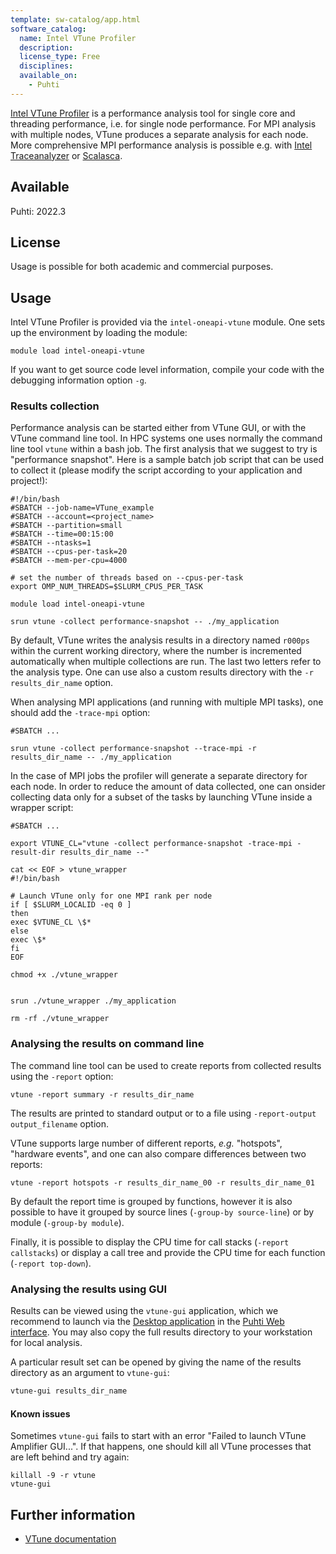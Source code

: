 ```yaml
---
template: sw-catalog/app.html
software_catalog:
  name: Intel VTune Profiler
  description:
  license_type: Free
  disciplines:
  available_on:
    - Puhti
---
```


[Intel VTune Profiler](https://www.intel.com/content/www/us/en/docs/vtune-profiler/user-guide/2023-0/overview.html) is a performance analysis tool for single core and threading performance, i.e. for single node performance. For MPI analysis with multiple nodes, VTune produces a separate analysis for each node. More comprehensive MPI performance analysis is possible e.g. with [Intel Traceanalyzer](itac.md) or [Scalasca](scalasca.md).

## Available

Puhti: 2022.3

## License

Usage is possible for both academic and commercial purposes.

## Usage

Intel VTune Profiler is provided via the `intel-oneapi-vtune` module. One sets up the environment by loading the module:

```
module load intel-oneapi-vtune
```

If you want to get source code level information, compile your code with the debugging information option `-g`.

### Results collection

Performance analysis can be started either from VTune GUI, or with the VTune command line tool. In HPC systems
one uses normally the command line tool `vtune` within a bash job. The first analysis that we suggest to try is
"performance snapshot". Here is a sample batch job script that can be used to collect it
(please modify the script according to your application and project!):

```
#!/bin/bash
#SBATCH --job-name=VTune_example
#SBATCH --account=<project_name>
#SBATCH --partition=small
#SBATCH --time=00:15:00
#SBATCH --ntasks=1
#SBATCH --cpus-per-task=20
#SBATCH --mem-per-cpu=4000

# set the number of threads based on --cpus-per-task
export OMP_NUM_THREADS=$SLURM_CPUS_PER_TASK

module load intel-oneapi-vtune

srun vtune -collect performance-snapshot -- ./my_application
```

By default, VTune writes the analysis results in a directory named `r000ps` within the current working directory,
where the number is incremented automatically when multiple collections are run. The last two letters refer to the analysis
type. One can use also a custom results directory with the `-r results_dir_name` option.

When analysing MPI applications (and running with multiple MPI tasks), one should add the `-trace-mpi` option:

```
#SBATCH ...

srun vtune -collect performance-snapshot --trace-mpi -r results_dir_name -- ./my_application
```

In the case of MPI jobs the profiler will generate a separate directory for each node. In order to reduce the amount of data collected, one can onsider collecting data only for a subset of the tasks by launching VTune inside a wrapper script:

```
#SBATCH ...

export VTUNE_CL="vtune -collect performance-snapshot -trace-mpi -result-dir results_dir_name --"

cat << EOF > vtune_wrapper
#!/bin/bash

# Launch VTune only for one MPI rank per node
if [ $SLURM_LOCALID -eq 0 ]
then
exec $VTUNE_CL \$*
else
exec \$*
fi
EOF

chmod +x ./vtune_wrapper


srun ./vtune_wrapper ./my_application

rm -rf ./vtune_wrapper
```

### Analysing the results on command line

The command line tool can be used to create reports from collected results
using the `-report` option:

```
vtune -report summary -r results_dir_name
```

The results are printed to standard output or to a file using `-report-output output_filename` option.

VTune supports large number of different reports, *e.g.* "hotspots", "hardware events", and one can also
compare differences between two reports:

```
vtune -report hotspots -r results_dir_name_00 -r results_dir_name_01
```

By default the report time is grouped by functions, however it is also possible to
have it grouped by source lines (`-group-by source-line`) or by module
(`-group-by module`).

Finally, it is possible to display the CPU time for call stacks
(`-report callstacks`) or display a call tree and provide the CPU time for
each function (`-report top-down`).


### Analysing the results using GUI

Results can be viewed using the `vtune-gui` application, which we recommend to launch via the [Desktop application](../computing/webinterface/desktop.md) in the [Puhti Web interface](https://puhti.csc.fi). You may also copy the full results directory
to your workstation for local analysis.

A particular result set can be opened by giving the name of the results directory as an argument to `vtune-gui`:

```bash
vtune-gui results_dir_name
```

#### Known issues

Sometimes `vtune-gui` fails to start with an error "Failed to launch VTune Amplifier GUI...". If that happens, one should kill
all VTune processes that are left behind and try again:

```
killall -9 -r vtune
vtune-gui
```

## Further information

- [VTune documentation](https://www.intel.com/content/www/us/en/docs/vtune-profiler/user-guide/2024-1/overview.html)
